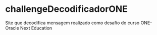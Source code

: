# challengeDecodificadorONE
Site que decodifica mensagem realizado como desafio do curso ONE-Oracle Next Education
